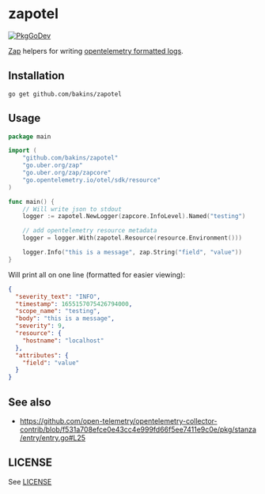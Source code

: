 # zapotel

[![PkgGoDev](https://pkg.go.dev/badge/github.com/bakins/zapotel)](https://pkg.go.dev/github.com/bakins/zapotel)

[Zap](https://github.com/uber-go/zap) helpers for writing [opentelemetry formatted logs](https://opentelemetry.io/docs/reference/specification/logs/data-model/).

## Installation

`go get github.com/bakins/zapotel`

## Usage

```go
package main

import (
	"github.com/bakins/zapotel"
	"go.uber.org/zap"
	"go.uber.org/zap/zapcore"
    "go.opentelemetry.io/otel/sdk/resource"
)

func main() {
    // Will write json to stdout
    logger := zapotel.NewLogger(zapcore.InfoLevel).Named("testing")

    // add opentelemetry resource metadata
    logger = logger.With(zapotel.Resource(resource.Environment()))

    logger.Info("this is a message", zap.String("field", "value"))
}
```

Will print all on one line (formatted for easier viewing):

```json
{
  "severity_text": "INFO",
  "timestamp": 1655157075426794000,
  "scope_name": "testing",
  "body": "this is a message",
  "severity": 9,
  "resource": {
    "hostname": "localhost"
  },
  "attributes": {
    "field": "value"
  }
}
```

## See also

* https://github.com/open-telemetry/opentelemetry-collector-contrib/blob/f531a708efce0e43cc4e999fd66f5ee7411e9c0e/pkg/stanza/entry/entry.go#L25


## LICENSE

See [LICENSE](./LICENSE)
